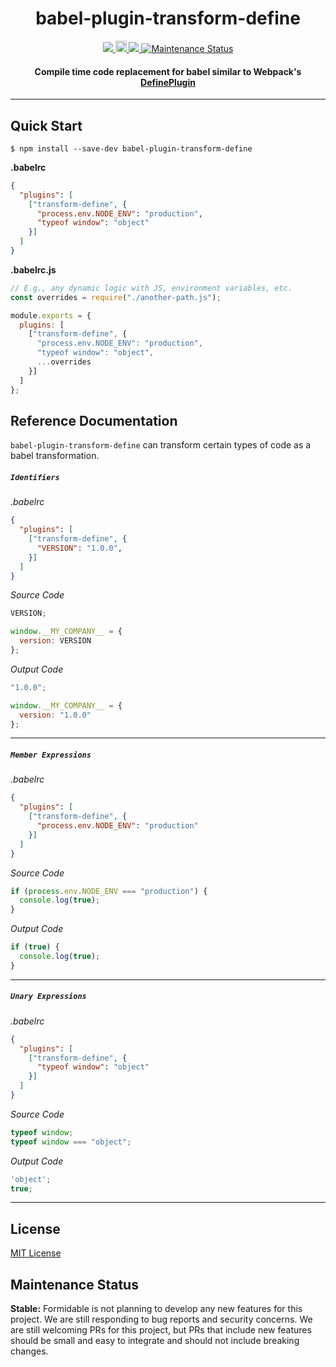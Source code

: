 <h1 align="center">babel-plugin-transform-define</h1>

<p align="center">
  <a title='Build Status' href="https://raw.githubusercontent.com/FormidableLabs/babel-plugin-transform-define/master/LICENSE">
    <img src='https://img.shields.io/badge/license-MIT-blue.svg?style=flat-square' />
  </a>
  <a href="https://badge.fury.io/js/babel-plugin-transform-define">
    <img src="https://badge.fury.io/js/babel-plugin-transform-define.svg" alt="npm version" height="18">
  </a>
  <a href='https://github.com/FormidableLabs/babel-plugin-transform-define/actions'>
    <img src='https://github.com/FormidableLabs/babel-plugin-transform-define/workflows/CI/badge.svg' />
  </a>
  <a href='https://github.com/FormidableLabs/babel-plugin-transform-define#maintenance-status'>
    <img alt="Maintenance Status" src='https://img.shields.io/badge/maintenance-stable-yellow.svg?color=yellow&style=flat' />
  </a>
</p>

<h4 align="center">
  Compile time code replacement for babel similar to Webpack's <a href='https://webpack.js.org/plugins/define-plugin/'>DefinePlugin</a>
</h4>

***

## Quick Start

```shell
$ npm install --save-dev babel-plugin-transform-define
```

**.babelrc**

```json
{
  "plugins": [
    ["transform-define", {
      "process.env.NODE_ENV": "production",
      "typeof window": "object"
    }]
  ]
}
```

**.babelrc.js**

```js
// E.g., any dynamic logic with JS, environment variables, etc.
const overrides = require("./another-path.js");

module.exports = {
  plugins: [
    ["transform-define", {
      "process.env.NODE_ENV": "production",
      "typeof window": "object",
      ...overrides
    }]
  ]
};
```

## Reference Documentation

`babel-plugin-transform-define` can transform certain types of code as a babel transformation.

##### `Identifiers`

*.babelrc*
```json
{
  "plugins": [
    ["transform-define", {
      "VERSION": "1.0.0",
    }]
  ]
}
```

*Source Code*
```js
VERSION;

window.__MY_COMPANY__ = {
  version: VERSION
};
```

*Output Code*
```js
"1.0.0";

window.__MY_COMPANY__ = {
  version: "1.0.0"
};
```
***
##### `Member Expressions`

*.babelrc*
```json
{
  "plugins": [
    ["transform-define", {
      "process.env.NODE_ENV": "production"
    }]
  ]
}
```

*Source Code*
```js
if (process.env.NODE_ENV === "production") {
  console.log(true);
}
```

*Output Code*
```js
if (true) {
  console.log(true);
}
```
***
##### `Unary Expressions`

*.babelrc*
```json
{
  "plugins": [
    ["transform-define", {
      "typeof window": "object"
    }]
  ]
}
```

*Source Code*
```js
typeof window;
typeof window === "object";
```

*Output Code*
```js
'object';
true;
```


***

## License

[MIT License](http://opensource.org/licenses/MIT)


## Maintenance Status

**Stable:** Formidable is not planning to develop any new features for this project. We are still responding to bug reports and security concerns. We are still welcoming PRs for this project, but PRs that include new features should be small and easy to integrate and should not include breaking changes.
